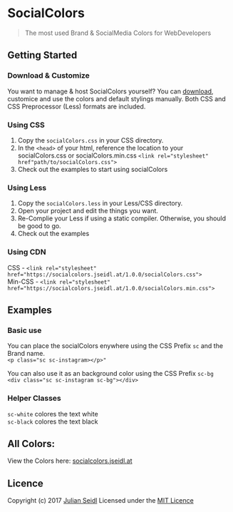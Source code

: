 # SocialColors
> The most used Brand &amp; SocialMedia Colors for WebDevelopers

## Getting Started

### Download & Customize
You want to manage & host SocialColors yourself? You can [download](https://github.com/Thejuse/SocialColors/zipball/master), customice and use the colors and default stylings manually. Both CSS and CSS Preprocessor (Less) formats are included.

### Using CSS
1. Copy the `socialColors.css` in your CSS directory.
2. In the `<head>` of your html, reference the location to your socialColors.css or socialColors.min.css   `<link rel="stylesheet" href"path/to/socialColors.css">`
3. Check out the examples to start using socialColors

### Using Less
1. Copy the `socialColors.less` in your Less/CSS directory.
2. Open your project and edit the things you want.
3. Re-Complie your Less if using a static compiler. Otherwise, you should be good to go.
4. Check out the examples

### Using CDN   
CSS - `<link rel="stylesheet" href="https://socialcolors.jseidl.at/1.0.0/socialColors.css">`    
Min-CSS - `<link rel="stylesheet" href="https://socialcolors.jseidl.at/1.0.0/socialColors.min.css">` 

## Examples

### Basic use
You can place the socialColors enywhere using the CSS Prefix `sc` and the Brand name.    
`<p class="sc sc-instagram></p>"`

You can also use it as an background color using the CSS Prefix `sc-bg`   
`<div class="sc sc-instagram sc-bg"></div>`

### Helper Classes
`sc-white` colores the text white   
`sc-black` colores the text black

## All Colors:

View the Colors here: [socialcolors.jseidl.at](https://socialcolors.jseidl.at/)

## Licence
Copyright (c) 2017 [Julian Seidl](https://www.jseidl.at)
Licensed under the [MIT Licence](LICENCE)